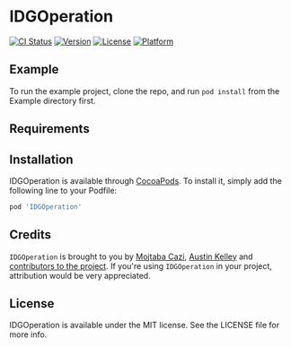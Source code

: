 # IDGOperation

[![CI Status](https://img.shields.io/travis/mojtabacazi/IDGOperation.svg?style=flat)](https://travis-ci.org/mojtabacazi/IDGOperation)
[![Version](https://img.shields.io/cocoapods/v/IDGOperation.svg?style=flat)](https://cocoapods.org/pods/IDGOperation)
[![License](https://img.shields.io/cocoapods/l/IDGOperation.svg?style=flat)](https://cocoapods.org/pods/IDGOperation)
[![Platform](https://img.shields.io/cocoapods/p/IDGOperation.svg?style=flat)](https://cocoapods.org/pods/IDGOperation)

## Example

To run the example project, clone the repo, and run `pod install` from the Example directory first.

## Requirements

## Installation

IDGOperation is available through [CocoaPods](https://cocoapods.org). To install
it, simply add the following line to your Podfile:

```ruby
pod 'IDGOperation'
```
## Credits

`IDGOperation` is brought to you by [Mojtaba Cazi](https://github.com/mojtabacazi), [Austin Kelley](https://github.com/MaoDaAmargura) and [contributors to the project](https://github.com/IdentityGuard/IDGOperation/contributors). If you're using `IDGOperation` in your project, attribution would be very appreciated.

## License

IDGOperation is available under the MIT license. See the LICENSE file for more info.
